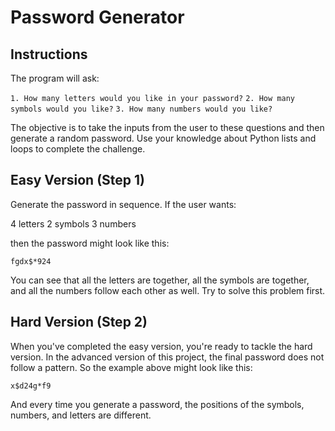 # Password Generator

## Instructions

The program will ask:

`1. How many letters would you like in your password?`
`2. How many symbols would you like?`
`3. How many numbers would you like?`

The objective is to take the inputs from the user to these questions and then generate a random password. Use your knowledge about Python lists and loops to complete the challenge.

## Easy Version (Step 1)

Generate the password in sequence. If the user wants:

4 letters
2 symbols
3 numbers

then the password might look like this:

`fgdx$*924`

You can see that all the letters are together, all the symbols are together, and all the numbers follow each other as well. Try to solve this problem first.

## Hard Version (Step 2)

When you've completed the easy version, you're ready to tackle the hard version. In the advanced version of this project, the final password does not follow a pattern. So the example above might look like this:

`x$d24g*f9`

And every time you generate a password, the positions of the symbols, numbers, and letters are different.
